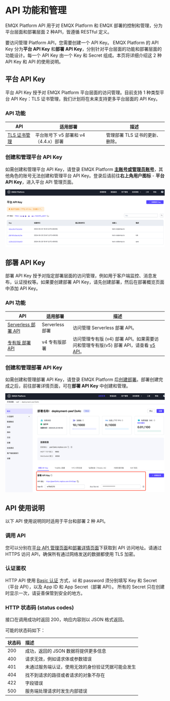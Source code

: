 # API 功能和管理

EMQX Platform API 用于对 EMQX Platform 和 EMQX 部署的控制和管理，分为平台层面和部署层面 2 种API，皆遵循 RESTful 定义。 

要访问管理 Platform API，您需要创建一个 API Key。 EMQX Platform 的 API Key 分为**平台 API Key** 和**部署 API Key**，分别针对平台层面的功能和部署层面的功能设计。每一个 API Key 由一个 Key 和 Secret 组成。本页将详细介绍这 2 种 API Key 和 API 的使用说明。

## 平台 API Key
平台 API Key 授予对 EMQX Platform 平台层面的访问管理。目前支持 1 种类型平台 API Key：TLS 证书管理，我们计划将在未来支持更多平台层面的 API Key。

### API 功能
| API         | 适用部署    | 描述                            |
| ----------- | ---------------|-------------------------------------------- |
|  [TLS 证书管理](./tls_certificate.md)  |平台账号下 v5 部署和 v4（4.4.x）部署 | 管理部署 TLS 证书的更新、删除。 |


### 创建和管理平台 API Key
如需创建和管理平台 API Key，请登录 EMQX Platform **[主账号或管理员账号](../feature/role.md)**，其他角色的账号无法创建和管理平台 API Key。登录后请前往**右上角用户图标** - **平台 API Key**，进入平台 API 管理页面。

![platform_key](./_assets/platform_key.png)


## 部署 API Key
部署 API Key 授予对指定部署层面的访问管理，例如用于客户端监控、消息发布，认证授权等。如果要创建部署 API Key，请先创建部署，然后在部署概览页面中添加 API Key。

### API 功能
| API         | 适用部署    | 描述                            |
| ----------- | ---------------|-------------------------------------------- |
|  [Serverless 部署 API](./serverless.md)  | Serverless 部署 | 访问管理 Serverless 部署 API。 |
|  [专有版 部署 API](./dedicated.md)  | v4 专有版部署 | 访问管理专有版 (v4) 部署 API。如果需要访问和管理专有版(v5) 部署 API，请查看 [v5 API](https://docs.emqx.com/zh/cloud/latest/api/introduction.html)。 |


### 创建和管理部署 API Key
如需创建和管理部署 API Key，请登录 EMQX Platform 后[创建部署](../create/overview.md)。部署创建完成之后，前往部署详情页面，可在**部署 API Key** 中创建和管理。

![deployment_key](./_assets/deployment_key.png)


## API 使用说明
以下 API 使用说明同时适用于平台和部署 2 种 API。

### 调用 API

您可以分别在[平台 API 管理页面](./introduction.md#平台-api-管理)和[部署详情页面](./introduction.md#部署-api-管理)下获取到 API 访问地址。请通过 HTTPS 访问 API，确保所有通过网络发送的数据都使用 TLS 加密。

### 认证鉴权
HTTP API 使用 [Basic 认证](https://zh.m.wikipedia.org/zh-hans/HTTP%E5%9F%BA%E6%9C%AC%E8%AE%A4%E8%AF%81) 方式，id 和 password 须分别填写 Key 和 Secret（平台 API），以及 App ID 和 App Secret（部署 API）。 所有的 Secret 只在创建时显示一次，请妥善保管到安全的地方。

### HTTP 状态码 (status codes)

接口在调用成功时返回 200，响应内容则以 JSON 格式返回。

可能的状态码如下：

| 状态码 | 描述                                                     |
| :----- | :------------------------------------------------------- |
| 200    | 成功，返回的 JSON 数据将提供更多信息                     |
| 400    | 请求无效，例如请求体或参数错误                     |
| 401    | 未通过服务端认证，使用无效的身份验证凭据可能会发生 |
| 404    | 找不到请求的路径或者请求的对象不存在                     |
| 422    | 字段错误                   |
| 500    | 服务端处理请求时发生内部错误                             |
